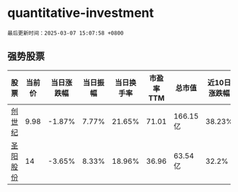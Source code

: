# quantitative-investment

`最后更新时间：2025-03-07 15:07:58 +0800`

## 强势股票

|股票|当前价|当日涨跌幅|当日振幅|当日换手率|市盈率TTM|总市值|近10日涨跌幅|
|----|----|----|----|----|----|----|----|
|[创世纪](https://xueqiu.com/S/SZ300083)|9.98|-1.87%|7.77%|21.65%|71.01|166.15亿|38.23%|
|[圣阳股份](https://xueqiu.com/S/SZ002580)|14|-3.65%|8.33%|18.96%|36.96|63.54亿|32.2%|

